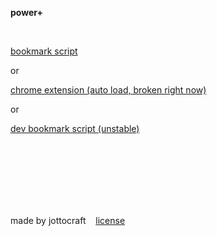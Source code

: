 **power+**

<br />

[bookmark script](https://dtps.js.org/bookmark.txt)

or

[chrome extension (auto load, broken right now)](https://chrome.google.com/webstore/detail/power%20/pakgdifknldaiglefmpkkgfjndemfapo)

or

[dev bookmark script (unstable)](https://dtps.js.org/devbookmark.txt)

<br /><br /><br /><br /><br /><br />

made by jottocraft &nbsp;&nbsp; [license](https://github.com/jottocraft/dtps/blob/master/LICENSE)
